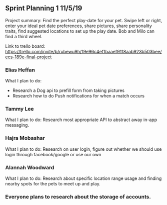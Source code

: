 ## Sprint Planning 1    11/5/19

Project summary: Find the perfect play-date for your pet. Swipe left or right, enter your ideal pet date preferences, share pictures, share personality traits, find suggested locations to set up the play date. Bob and Milo can find a third wheel.

Link to trello board: https://trello.com/invite/b/rubewu9h/19e96c4ef1baaef9118aab923b503bee/ecs-189e-final-project

### Elias Heffan

What I plan to do:
 - Research a Dog api to prefill form from taking pictures
 - Research how to do Push notifications for when a match occurs


### Tammy Lee

What I plan to do: Research most appropriate API to abstract away in-app messaging.

### Hajra Mobashar

What I plan to do: Research on user login, figure out whether we should use login through facebook/google or use our own

### Alannah Woodward

What I plan to do: Research about specific location range usage and finding nearby spots for the pets to meet up and play. 

### Everyone plans to research about the storage of accounts.
